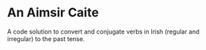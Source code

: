 <h1>An Aimsir Caite</h1>

A code solution to convert and conjugate verbs in Irish (regular and irregular) to the past tense.
